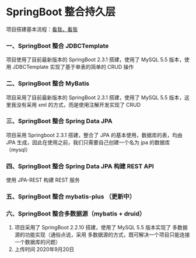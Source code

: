 # SpringBoot 整合持久层  
项目搭建基本流程：[看我，看我](https://www.yuque.com/u300253/learnjava/piot24)

### 一、SpringBoot 整合 JDBCTemplate  
项目使用了目前最新版本的 SpringBoot 2.3.1 搭建，使用了 MySQL 5.5 版本，使用 JDBCTemplate 实现了基于单表的简单的 CRUD 操作

### 二、SpringBoot 整合 MyBatis  
项目采用了目前最新版本的 SpringBoot 2.3.1 搭建，使用了 MySQL 5.5 版本，这里我没有采用 xml 的方式，而是使用注解开发实现了 CRUD    

### 三、SpringBoot 整合 Spring Data JPA  
项目采用 Springboot 2.3.1 搭建，整合了 JPA 的基本使用，数据库的表，均由 JPA 生成，因此在使用之前，我们只需要自己创建一个名为 jpa 的数据库（mysql）  

### 四、SpringBoot 整合 Spring Data JPA 构建 REST API  
使用 JPA-REST  构建 REST 服务  

### 五、SpringBoot 整合 mybatis-plus  （更新中）  
  
  
### 六、SpringBoot 整合多数据源（mybatis + druid）  
1. 项目采用了 SpringBoot 2.2.10 搭建，使用了 MySQL 5.5 版本实现了 多数据源的功能实现（通俗点说，采用 多数据源的方式，既可解决一个项目只能连接一个数据库的问题）
2. 上传时间 2020年9月20日
